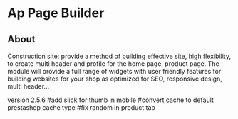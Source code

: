 # Ap Page Builder

## About
Construction site: provide a method of building effective site, high flexibility, to create multi header and profile for the home page, product page.
The module will provide a full range of widgets with user friendly features for building websites for your shop as optimized for SEO, responsive design, multi header...

version 2.5.6
#add slick for thumb in mobile
#convert cache to default prestashop cache type
#fix random in product tab